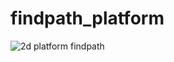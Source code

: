 # findpath_platform
![2d platform findpath](https://user-images.githubusercontent.com/25920447/229343683-83234afb-be9b-41a1-bad8-b963e8d63f26.PNG)
